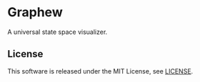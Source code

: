 # Graphew

A universal state space visualizer.

## License

This software is released under the MIT License, see [LICENSE](LICENSE).